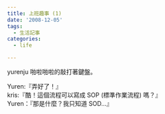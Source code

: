 ```yaml
---
title: 上班趣事 (1)
date: '2008-12-05'
tags:
  - 生活記事
categories:
  - life

---
```

yurenju 啪啦啪啦的敲打著鍵盤。  
  
Yuren:『弄好了！』  
kris:『酷！這個流程可以寫成 SOP (標準作業流程) 嗎？』  
Yuren：『那是什麼？我只知道 SOD…』